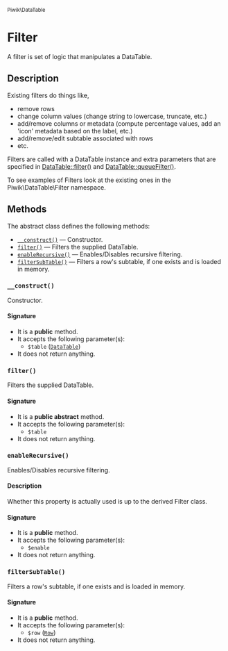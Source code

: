 <small>Piwik\DataTable</small>

Filter
======

A filter is set of logic that manipulates a DataTable.

Description
-----------

Existing filters do things like,

- remove rows
- change column values (change string to lowercase, truncate, etc.)
- add/remove columns or metadata (compute percentage values, add an &#039;icon&#039; metadata based on the label, etc.)
- add/remove/edit subtable associated with rows
- etc.

Filters are called with a DataTable instance and extra parameters that are specified
in [DataTable::filter()](#) and [DataTable::queueFilter()](#).

To see examples of Filters look at the existing ones in the Piwik\DataTable\Filter
namespace.


Methods
-------

The abstract class defines the following methods:

- [`__construct()`](#__construct) &mdash; Constructor.
- [`filter()`](#filter) &mdash; Filters the supplied DataTable.
- [`enableRecursive()`](#enableRecursive) &mdash; Enables/Disables recursive filtering.
- [`filterSubTable()`](#filterSubTable) &mdash; Filters a row&#039;s subtable, if one exists and is loaded in memory.

### `__construct()` <a name="__construct"></a>

Constructor.

#### Signature

- It is a **public** method.
- It accepts the following parameter(s):
    - `$table` ([`DataTable`](../../Piwik/DataTable.md))
- It does not return anything.

### `filter()` <a name="filter"></a>

Filters the supplied DataTable.

#### Signature

- It is a **public abstract** method.
- It accepts the following parameter(s):
    - `$table`
- It does not return anything.

### `enableRecursive()` <a name="enableRecursive"></a>

Enables/Disables recursive filtering.

#### Description

Whether this property is actually used
is up to the derived Filter class.

#### Signature

- It is a **public** method.
- It accepts the following parameter(s):
    - `$enable`
- It does not return anything.

### `filterSubTable()` <a name="filterSubTable"></a>

Filters a row&#039;s subtable, if one exists and is loaded in memory.

#### Signature

- It is a **public** method.
- It accepts the following parameter(s):
    - `$row` ([`Row`](../../Piwik/DataTable/Row.md))
- It does not return anything.


